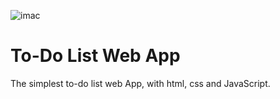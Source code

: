 ![imac](https://github.com/user-attachments/assets/c8631359-b06e-4a05-a194-96f9c7aa6e29)

# To-Do List Web App

The simplest to-do list web App, with html, css and JavaScript.
